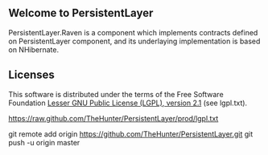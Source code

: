 <h2 id="welcometopersistentlayer">Welcome to PersistentLayer</h2>

<p>PersistentLayer.Raven is a component which implements contracts defined on PersistentLayer component, and its underlaying implementation is based on NHibernate.</p>


<h2 id="licenses">Licenses</h2>

<p>This software is distributed under the terms of the Free Software Foundation <a href="http://www.gnu.org/licenses/lgpl-2.1-standalone.html">Lesser GNU Public License (LGPL), version 2.1</a> (see lgpl.txt).</p>

https://raw.github.com/TheHunter/PersistentLayer/prod/lgpl.txt



git remote add origin https://github.com/TheHunter/PersistentLayer.git
git push -u origin master